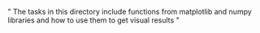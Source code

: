 " The tasks in this directory include functions from matplotlib and numpy libraries
and how to use them to get visual results "
